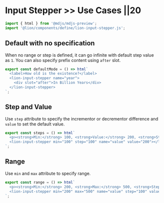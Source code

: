 # Input Stepper >> Use Cases ||20

```js script
import { html } from '@mdjs/mdjs-preview';
import '@lion/components/define/lion-input-stepper.js';
```

## Default with no specification

When no range or step is defined, it can go infinite with default step value as `1`. You can also specify prefix content using `after` slot.

```js preview-story
export const defaultMode = () => html`
  <label>How old is the existence?</label>
  <lion-input-stepper name="year">
    <div slot="after">In Billion Years</div>
  </lion-input-stepper>
`;
```

## Step and Value

Use `step` attribute to specify the incrementor or decrementor difference and `value` to set the default value.

```js preview-story
export const steps = () => html`
  <p><strong>Min:</strong> 100, <strong>Value:</strong> 200, <strong>Step:</strong> 100</p>
  <lion-input-stepper min="100" step="100" name="value" value="200"></lion-input-stepper>
`;
```

## Range

Use `min` and `max` attribute to specify range.

```js preview-story
export const range = () => html`
  <p><strong>Min:</strong> 200, <strong>Max:</strong> 500, <strong>Step:</strong> 100</p>
  <lion-input-stepper min="200" max="500" name="value" step="100" value="200"></lion-input-stepper>
`;
```
